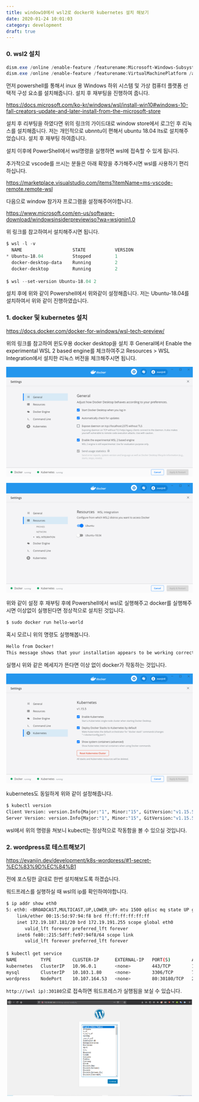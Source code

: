 ```yaml
---
title: window10에서 wsl2로 docker와 kubernetes 설치 해보기
date: 2020-01-24 10:01:03
category: development
draft: true
---
```


### 0. wsl2 설치

```powershell
dism.exe /online /enable-feature /featurename:Microsoft-Windows-Subsystem-Linux /all /norestart
dism.exe /online /enable-feature /featurename:VirtualMachinePlatform /all /norestart
```

먼저 powershell를 통해서 inux 용 Windows 하위 시스템 및 가상 컴퓨터 플랫폼 선택적 구성 요소를 설치해줍니다.
설치 후 재부팅을 진행하여 줍니다.

https://docs.microsoft.com/ko-kr/windows/wsl/install-win10#windows-10-fall-creators-update-and-later-install-from-the-microsoft-store

설치 후 리부팅을 하였다면 위의 링크의 가이드대로 window store에서 로그인 후 리눅스를 설치해줍니다.
저는 개인적으로 ubnntu이 편해서 ubuntu 18.04 lts로 설치해주었습니다.
설치 후 재부팅 하여줍니다.

설치 이후에 PowerShell에서 wsl명령을 실행하면 wsl에 접속할 수 있게 됩니다.

추가적으로 vscode를 쓰시는 분들은 아래 확장을 추가해주시면 wsl를 사용하기 편리하십니다.

https://marketplace.visualstudio.com/items?itemName=ms-vscode-remote.remote-wsl

다음으로 window 참가자 프로그램을 설정해주어야합니다.

https://www.microsoft.com/en-us/software-download/windowsinsiderpreviewiso?wa=wsignin1.0

위 링크를 참고하여서 설치해주시면 됩니다.

```powershell
$ wsl -l -v
  NAME                   STATE           VERSION
* Ubuntu-18.04           Stopped         1
  docker-desktop-data    Running         2
  docker-desktop         Running         2

$ wsl --set-version Ubuntu-18.04 2
```

설치 후에 위와 같이 Powershell에서 위와같이 설정해줍니다.
저는 Ubuntu-18.04를 설치하여서 위와 같이 진행하였습니다.

### 1. docker 및 kubernetes 설치

https://docs.docker.com/docker-for-windows/wsl-tech-preview/

위의 링크를 참고하여 윈도우용 docker desktop을 설치 후
General에서 Enable the experimental WSL 2 based engine를 체크하여주고
Resources > WSL Integration에서 설치한 리눅스 버전을 체크해주시면 됩니다.

![window10에서_wsl2로_docker-와kubernetes_테스트_해보기1.png](./images/window10에서_wsl2로_docker-와kubernetes_테스트_해보기/window10에서_wsl2로_docker-와kubernetes_테스트_해보기1.png)

![window10에서_wsl2로_docker-와kubernetes_테스트_해보기2.png](./images/window10에서_wsl2로_docker-와kubernetes_테스트_해보기/window10에서_wsl2로_docker-와kubernetes_테스트_해보기2.png)

위와 같이 설정 후 재부팅 후에 Powershell에서 wsl로 실행해주고
docker를 실행해주시면 이상없이 실행된다면 정상적으로 설치된 것입니다.

```bash
$ sudo docker run hello-world
```

혹시 모르니 위의 명령도 실행해봅니다.

```bash
Hello from Docker!
This message shows that your installation appears to be working correctly.
```

실행시 위와 같은 메세지가 뜬다면 이상 없이 docker가 작동하는 것입니다.

![window10에서_wsl2로_docker-와kubernetes_테스트_해보기3.png](./images/window10에서_wsl2로_docker-와kubernetes_테스트_해보기/window10에서_wsl2로_docker-와kubernetes_테스트_해보기3.png)

kubernetes도 동일하게 위와 같이 설정해줍니다.

```bash
$ kubectl version
Client Version: version.Info{Major:"1", Minor:"15", GitVersion:"v1.15.5", GitCommit:"20c265fef0741dd71a66480e35bd69f18351daea", GitTreeState:"clean", BuildDate:"2019-10-15T19:16:51Z", GoVersion:"go1.12.10", Compiler:"gc", Platform:"linux/amd64"}
Server Version: version.Info{Major:"1", Minor:"15", GitVersion:"v1.15.5", GitCommit:"20c265fef0741dd71a66480e35bd69f18351daea", GitTreeState:"clean", BuildDate:"2019-10-15T19:07:57Z", GoVersion:"go1.12.10", Compiler:"gc", Platform:"linux/amd64"}
```

wsl에서 위의 명령을 쳐보니 kubectl는 정상적으로 작동함을 볼 수 있으실 것입니다.

### 2. wordpress로 테스트해보기

https://evanjin.dev/development/k8s-wordpress/#1-secret-%EC%83%9D%EC%84%B1

전에 포스팅한 글대로 한번 설치해보도록 하겠습니다.

워드프레스를 실행하실 때 wsl의 ip를 확인하여야합니다.

```bash
$ ip addr show eth0
5: eth0: <BROADCAST,MULTICAST,UP,LOWER_UP> mtu 1500 qdisc mq state UP group default qlen 1000
    link/ether 00:15:5d:97:94:f8 brd ff:ff:ff:ff:ff:ff
    inet 172.19.187.181/20 brd 172.19.191.255 scope global eth0
       valid_lft forever preferred_lft forever
    inet6 fe80::215:5dff:fe97:94f8/64 scope link
       valid_lft forever preferred_lft forever

$ kubectl get service
NAME         TYPE        CLUSTER-IP      EXTERNAL-IP   PORT(S)        AGE
kubernetes   ClusterIP   10.96.0.1       <none>        443/TCP        142m
mysql        ClusterIP   10.103.1.80     <none>        3306/TCP       7m22s
wordpress    NodePort    10.107.164.53   <none>        80:30180/TCP   2m17s
```

`http://(wsl ip):30180`으로 접속하면 워드프레스가 실행됨을 보실 수 있습니다.

![window10에서_wsl2로_docker-와kubernetes_테스트_해보기4.png](./images/window10에서_wsl2로_docker-와kubernetes_테스트_해보기/window10에서_wsl2로_docker-와kubernetes_테스트_해보기4.png)
